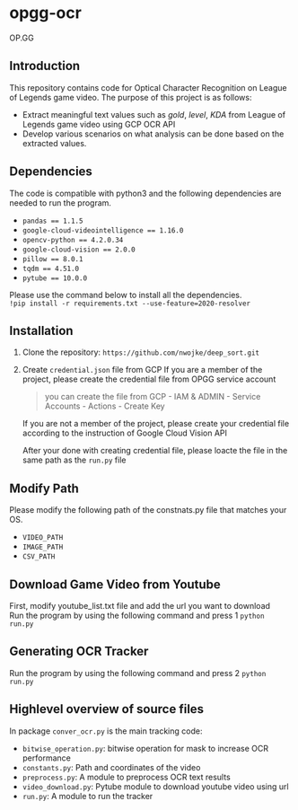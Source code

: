 # opgg-ocr
OP.GG

## Introduction
This repository contains code for Optical Character Recognition on League of Legends game video.
The purpose of this project is as follows:
- Extract meaningful text values such as *gold*, *level*, *KDA* from League of Legends game video using GCP OCR API
- Develop various scenarios on what analysis can be done based on the extracted values.

## Dependencies
The code is compatible with python3 and the following dependencies are needed to run the program.
- `pandas == 1.1.5`
- `google-cloud-videointelligence == 1.16.0`
- `opencv-python == 4.2.0.34`
- `google-cloud-vision == 2.0.0`
- `pillow == 8.0.1`
- `tqdm == 4.51.0`
- `pytube == 10.0.0`

Please use the command below to install all the dependencies.<br>
``` !pip install -r requirements.txt --use-feature=2020-resolver ```

## Installation
1. Clone the repository:
``` https://github.com/nwojke/deep_sort.git ```

2. Create `credential.json` file from GCP 
    If you are a member of the project, please create the credential file from OPGG service account
    > you can create the file from GCP - IAM & ADMIN - Service Accounts - Actions - Create Key<br>

    If you are not a member of the project, please create your credential file 
    according to the instruction of Google Cloud Vision API<br>

    After your done with creating credential file, please loacte the file in the same path as the `run.py` file

## Modify Path
Please modify the following path of the constnats.py file that matches your OS.
- `VIDEO_PATH`
- `IMAGE_PATH`
- `CSV_PATH`

## Download Game Video from Youtube
First, modify youtube_list.txt file and add the url you want to download <br>
Run the program by using the following command and press 1
``` python run.py ```

## Generating OCR Tracker
Run the program by using the following command and press 2
``` python run.py ```

## Highlevel overview of source files
In package `conver_ocr.py` is the main tracking code:
- `bitwise_operation.py`: bitwise operation for mask to increase OCR performance
- `constants.py`: Path and coordinates of the video
- `preprocess.py`: A module to preprocess OCR text results
- `video_download.py`: Pytube module to download youtube video using url
- `run.py`: A module to run the tracker